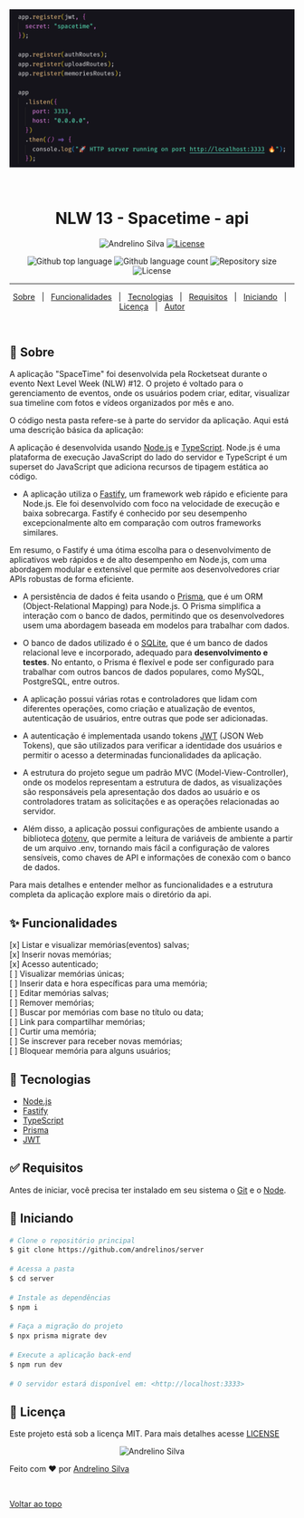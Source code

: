 <div align="center" id="top">
  <img src="./.github/print.png" alt="Server" />

  &#xa0;
</div>

<h1 align="center">NLW 13 - Spacetime - api</h1>

<p align="center">
  <img src="https://img.shields.io/static/v1?label=NLW-12&message=Spacetime&color=8257e5&labelColor=202024" alt="Andrelino Silva" />
  <a href="LICENSE"><img  src="https://img.shields.io/static/v1?label=License&message=MIT&color=8257e5&labelColor=202024" alt="License"></a>
</p>

<p align="center">
  <img alt="Github top language" src="https://img.shields.io/github/languages/top/andrelinos/nlw-12-spacetime-ignite-server?color=56BEB8">

  <img alt="Github language count" src="https://img.shields.io/github/languages/count/andrelinos/nlw-12-spacetime-ignite-server?color=56BEB8">

  <img alt="Repository size" src="https://img.shields.io/github/repo-size/andrelinos/nlw-12-spacetime-ignite-server?color=56BEB8">

  <img alt="License" src="https://img.shields.io/github/license/andrelinos/nlw-12-spacetime-ignite-server?color=56BEB8">

</p>

<hr>

<p align="center">
  <a href="#balloon-sobre">Sobre</a> &#xa0; | &#xa0;
  <a href="#sparkles-funcionalidades">Funcionalidades</a> &#xa0; | &#xa0;
  <a href="#rocket-tecnologias">Tecnologias</a> &#xa0; | &#xa0;
  <a href="#white_check_mark-requisitos">Requisitos</a> &#xa0; | &#xa0;
  <a href="#checkered_flag-iniciando">Iniciando</a> &#xa0; | &#xa0;
  <a href="#memo-licen%C3%A7a">Licença</a> &#xa0; | &#xa0;
  <a href="https://andrelino.dev" target="_blank">Autor</a>
</p>

<br>

## :balloon: Sobre ##

A aplicação "SpaceTime" foi desenvolvida pela Rocketseat durante o evento Next Level Week (NLW) #12. O projeto é voltado para o gerenciamento de eventos, onde os usuários podem criar, editar, visualizar sua timeline com fotos e vídeos organizados por mês e ano.

O código nesta pasta refere-se à parte do servidor da aplicação. Aqui está uma descrição básica da aplicação:

A aplicação é desenvolvida usando [Node.js](https://nodejs.org) e [TypeScript](https://www.typescriptlang.org/). Node.js é uma plataforma de execução JavaScript do lado do servidor e TypeScript é um superset do JavaScript que adiciona recursos de tipagem estática ao código.

- A aplicação utiliza o [Fastify](https://www.fastify.io/), um framework web rápido e eficiente para Node.js. Ele foi desenvolvido com foco na velocidade de execução e baixa sobrecarga. Fastify é conhecido por seu desempenho excepcionalmente alto em comparação com outros frameworks similares.

Em resumo, o Fastify é uma ótima escolha para o desenvolvimento de aplicativos web rápidos e de alto desempenho em Node.js, com uma abordagem modular e extensível que permite aos desenvolvedores criar APIs robustas de forma eficiente.

- A persistência de dados é feita usando o [Prisma](https://www.prisma.io/), que é um ORM (Object-Relational Mapping) para Node.js. O Prisma simplifica a interação com o banco de dados, permitindo que os desenvolvedores usem uma abordagem baseada em modelos para trabalhar com dados.

- O banco de dados utilizado é o [SQLite](https://www.sqlite.org/index.html), que é um banco de dados relacional leve e incorporado, adequado para **desenvolvimento e testes**. No entanto, o Prisma é flexível e pode ser configurado para trabalhar com outros bancos de dados populares, como MySQL, PostgreSQL, entre outros.

- A aplicação possui várias rotas e controladores que lidam com diferentes operações, como criação e atualização de eventos, autenticação de usuários, entre outras que pode ser adicionadas.

- A autenticação é implementada usando tokens [JWT](https://jwt.io/) (JSON Web Tokens), que são utilizados para verificar a identidade dos usuários e permitir o acesso a determinadas funcionalidades da aplicação.

- A estrutura do projeto segue um padrão MVC (Model-View-Controller), onde os modelos representam a estrutura de dados, as visualizações são responsáveis pela apresentação dos dados ao usuário e os controladores tratam as solicitações e as operações relacionadas ao servidor.

- Além disso, a aplicação possui configurações de ambiente usando a biblioteca [dotenv](https://www.npmjs.com/package/dotenv), que permite a leitura de variáveis de ambiente a partir de um arquivo .env, tornando mais fácil a configuração de valores sensíveis, como chaves de API e informações de conexão com o banco de dados.

Para mais detalhes e entender melhor as funcionalidades e a estrutura completa da aplicação explore mais o diretório da api.

## :sparkles: Funcionalidades ##

[x] Listar e visualizar memórias(eventos) salvas;\
[x] Inserir novas memórias;\
[x] Acesso autenticado;\
[ ] Visualizar memórias únicas;\
[ ] Inserir data e hora específicas para uma memória;\
[ ] Editar memórias salvas;\
[ ] Remover memórias;\
[ ] Buscar por memórias com base no título ou data;\
[ ] Link para compartilhar memórias;\
[ ] Curtir uma memória;\
[ ] Se inscrever para receber novas memórias;\
[ ] Bloquear memória para alguns usuários;

## :rocket: Tecnologias ##

- [Node.js](https://nodejs.org/en/)
- [Fastify](https://www.fastify.io/)
- [TypeScript](https://www.typescriptlang.org/)
- [Prisma](https://www.prisma.io/)
- [JWT](https://jwt.io/)

## :white_check_mark: Requisitos ##

Antes de iniciar, você precisa ter instalado em seu sistema o [Git](https://git-scm.com) e o [Node](https://nodejs.org/).

## :checkered_flag: Iniciando ##

```bash
# Clone o repositório principal
$ git clone https://github.com/andrelinos/server

# Acessa a pasta
$ cd server

# Instale as dependências
$ npm i

# Faça a migração do projeto
$ npx prisma migrate dev

# Execute a aplicação back-end
$ npm run dev

# O servidor estará disponível em: <http://localhost:3333>
```

## :memo: Licença ##

Este projeto está sob a licença MIT. Para mais detalhes acesse [LICENSE](LICENSE)

<p align="center">
  <img alt="Andrelino Silva" src="https://avatars.githubusercontent.com/u/35929943?v=4" width="100px" />
</p>

Feito com :heart: por <a href="https://andrelino.dev" target="_blank">Andrelino Silva</a>

&#xa0;

<a href="#top">Voltar ao topo</a>
